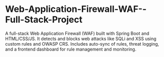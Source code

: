 # Web-Application-Firewall-WAF--Full-Stack-Project
A full-stack Web Application Firewall (WAF) built with Spring Boot and HTML/CSS/JS. It detects and blocks web attacks like SQLi and XSS using custom rules and OWASP CRS. Includes auto-sync of rules, threat logging, and a frontend dashboard for rule management and monitoring.
